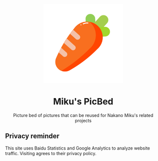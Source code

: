 <p align="center">
  <a
    href="https://pic.icekylin.online/"
    target="_blank"
    rel="noopener noreferrer"
  >
    <img
      width="256px"
      src="./static/svg/carrot.svg"
      alt="miku-pic-bed"
    />
  </a>
</p>

<h1 align="center">Miku's PicBed</h1>

<p align="center">
  Picture bed of pictures that can be reused for Nakano Miku's related projects
</p>

## Privacy reminder

This site uses Baidu Statistics and Google Analytics to analyze website traffic. Visiting agrees to their privacy policy.
